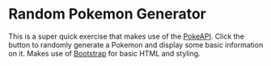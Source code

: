 # Random Pokemon Generator

This is a super quick exercise that makes use of the <a href="https://pokeapi.co/">PokeAPI</a>. Click the button to randomly generate a Pokemon and display some basic information on it.
Makes use of <a href="https://getbootstrap.com/">Bootstrap</a> for basic HTML and styling.